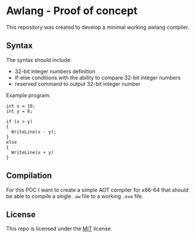 # Awlang - Proof of concept

This repository was created to develop a minimal working awlang compiler.

## Syntax

The syntax should include:
- 32-bit integer numbers definition
- if-else conditions with the ability to compare 32-bit integer numbers
- reserved command to output 32-bit integer number

Example program:
```
int x = 10;
int y = 8;

if (x > y)
{
  WriteLine(x - y);
}
else
{
  WriteLine(x + y)
}
```

## Compilation

For this POC I want to create a simple AOT compiler for x86-64 that should be able to compile a single `.aw` file to a working `.exe` file.

## License

This repo is licensed under the [MIT](./LICENSE) license.
